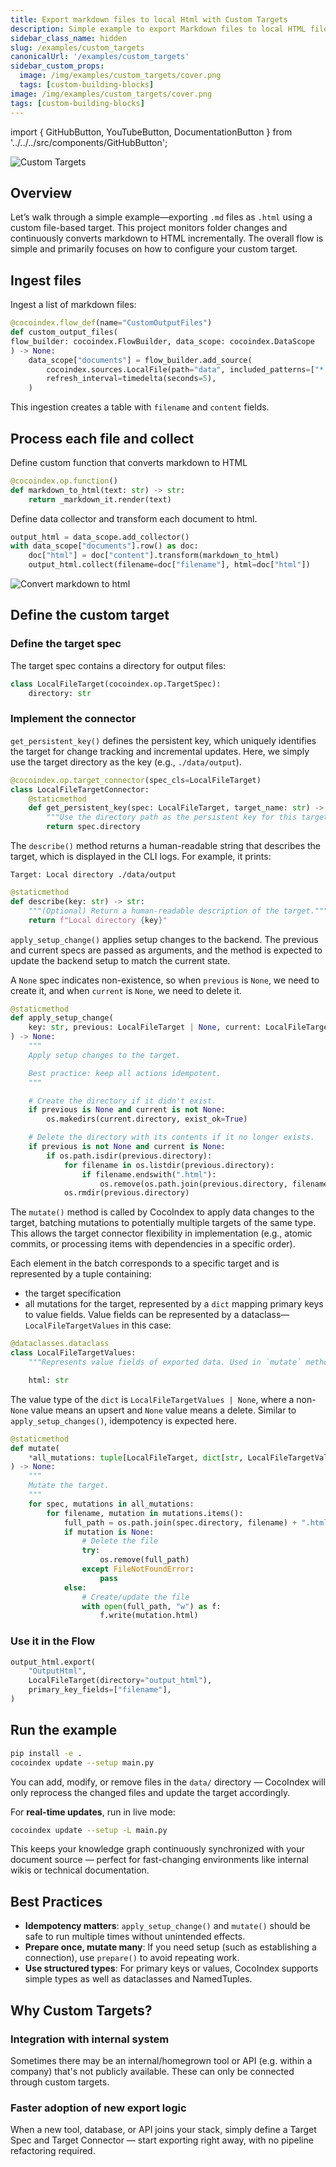```yaml
---
title: Export markdown files to local Html with Custom Targets
description: Simple example to export Markdown files to local HTML files using Custom Targets.
sidebar_class_name: hidden
slug: /examples/custom_targets
canonicalUrl: '/examples/custom_targets'
sidebar_custom_props:
  image: /img/examples/custom_targets/cover.png
  tags: [custom-building-blocks]
image: /img/examples/custom_targets/cover.png
tags: [custom-building-blocks]
---
```

import { GitHubButton, YouTubeButton, DocumentationButton } from '../../../src/components/GitHubButton';

<GitHubButton url="https://github.com/cocoindex-io/cocoindex/tree/main/examples/custom_output_files" margin="0 0 24px 0" />

![Custom Targets](/img/examples/custom_targets/cover.png)

## Overview

Let’s walk through a simple example—exporting `.md` files as `.html` using a custom file-based target. This project monitors folder changes and continuously converts markdown to HTML incrementally. The overall flow is simple and primarily focuses on how to configure your custom target.


## Ingest files

Ingest a list of markdown files:

```python
@cocoindex.flow_def(name="CustomOutputFiles")
def custom_output_files(
flow_builder: cocoindex.FlowBuilder, data_scope: cocoindex.DataScope
) -> None:
	data_scope["documents"] = flow_builder.add_source(
		cocoindex.sources.LocalFile(path="data", included_patterns=["*.md"]),
		refresh_interval=timedelta(seconds=5),
	)
```
This ingestion creates a table with `filename` and `content` fields. 
<DocumentationButton url="https://cocoindex.io/docs/ops/sources" text="Sources" />

## Process each file and collect

Define custom function that converts markdown to HTML

```python
@cocoindex.op.function()
def markdown_to_html(text: str) -> str:
    return _markdown_it.render(text)
```

<DocumentationButton url="https://cocoindex.io/docs/custom_ops/custom_functions" text="Custom Function" margin="0 0 16px 0" />

Define data collector and transform each document to html.

```python
output_html = data_scope.add_collector()
with data_scope["documents"].row() as doc:
    doc["html"] = doc["content"].transform(markdown_to_html)
    output_html.collect(filename=doc["filename"], html=doc["html"])
```
![Convert markdown to html](/img/examples/custom_targets/convert.png)


##  Define the custom target

### Define the target spec

<DocumentationButton url="https://cocoindex.io/docs/custom_ops/custom_targets#target-spec" text="Target Spec" margin="0 0 16px 0" />

The target spec contains a directory for output files:

```python
class LocalFileTarget(cocoindex.op.TargetSpec):
    directory: str
```


### Implement the connector

<DocumentationButton url="https://cocoindex.io/docs/custom_ops/custom_targets#target-connector" text="Target Connector" margin="0 0 16px 0" />

`get_persistent_key()` defines the persistent key,
which uniquely identifies the target for change tracking and incremental updates. Here, we simply use the target directory as the key (e.g., `./data/output`).

```python
@cocoindex.op.target_connector(spec_cls=LocalFileTarget)
class LocalFileTargetConnector:
    @staticmethod
    def get_persistent_key(spec: LocalFileTarget, target_name: str) -> str:
        """Use the directory path as the persistent key for this target."""
        return spec.directory

```

The `describe()` method returns a human-readable string that describes the target, which is displayed in the CLI logs. 
For example, it prints:

`Target: Local directory ./data/output`

```python
@staticmethod
def describe(key: str) -> str:
    """(Optional) Return a human-readable description of the target."""
    return f"Local directory {key}"
```

`apply_setup_change()` applies setup changes to the backend. The previous and current specs are passed as arguments, 
and the method is expected to update the backend setup to match the current state.

A `None` spec indicates non-existence, so when `previous` is `None`, we need to create it, 
and when `current` is `None`, we need to delete it.


```python
@staticmethod
def apply_setup_change(
    key: str, previous: LocalFileTarget | None, current: LocalFileTarget | None
) -> None:
    """
    Apply setup changes to the target.

    Best practice: keep all actions idempotent.
    """

    # Create the directory if it didn't exist.
    if previous is None and current is not None:
        os.makedirs(current.directory, exist_ok=True)

    # Delete the directory with its contents if it no longer exists.
    if previous is not None and current is None:
        if os.path.isdir(previous.directory):
            for filename in os.listdir(previous.directory):
                if filename.endswith(".html"):
                    os.remove(os.path.join(previous.directory, filename))
            os.rmdir(previous.directory)
```

The `mutate()` method is called by CocoIndex to apply data changes to the target, 
batching mutations to potentially multiple targets of the same type. 
This allows the target connector flexibility in implementation (e.g., atomic commits, or processing items with dependencies in a specific order).

Each element in the batch corresponds to a specific target and is represented by a tuple containing:
- the target specification
- all mutations for the target, represented by a `dict` mapping primary keys to value fields. Value fields can be represented by a dataclass—`LocalFileTargetValues` in this case:

```python
@dataclasses.dataclass
class LocalFileTargetValues:
    """Represents value fields of exported data. Used in `mutate` method below."""

    html: str
```

The value type of the `dict` is `LocalFileTargetValues | None`, 
where a non-`None` value means an upsert and `None` value means a delete. Similar to `apply_setup_changes()`, 
idempotency is expected here.

```python
@staticmethod
def mutate(
    *all_mutations: tuple[LocalFileTarget, dict[str, LocalFileTargetValues | None]],
) -> None:
    """
    Mutate the target.
    """
    for spec, mutations in all_mutations:
        for filename, mutation in mutations.items():
            full_path = os.path.join(spec.directory, filename) + ".html"
            if mutation is None:
                # Delete the file
                try:
                    os.remove(full_path)
                except FileNotFoundError:
                    pass
            else:
                # Create/update the file
                with open(full_path, "w") as f:
                    f.write(mutation.html)
```

### Use it in the Flow

```python
output_html.export(
    "OutputHtml",
    LocalFileTarget(directory="output_html"),
    primary_key_fields=["filename"],
)
```

## Run the example

```bash
pip install -e .
cocoindex update --setup main.py
```

You can add, modify, or remove files in the `data/` directory — CocoIndex will only reprocess the changed files and update the target accordingly.

For **real-time updates**, run in live mode:

```bash
cocoindex update --setup -L main.py
```

This keeps your knowledge graph continuously synchronized with your document source — perfect for fast-changing environments like internal wikis or technical documentation.

## Best Practices

- **Idempotency matters**: `apply_setup_change()` and `mutate()` should be safe to run multiple times without unintended effects.
- **Prepare once, mutate many**: If you need setup (such as establishing a connection), use `prepare()` to avoid repeating work.
- **Use structured types**: For primary keys or values, CocoIndex supports simple types as well as dataclasses and NamedTuples.

## Why Custom Targets?

### Integration with internal system
Sometimes there may be an internal/homegrown tool or API (e.g. within a company) that's not publicly available.
These can only be connected through custom targets.

### Faster adoption of new export logic 
When a new tool, database, or API joins your stack, simply define a Target Spec and Target Connector — start exporting right away, with no pipeline refactoring required.


